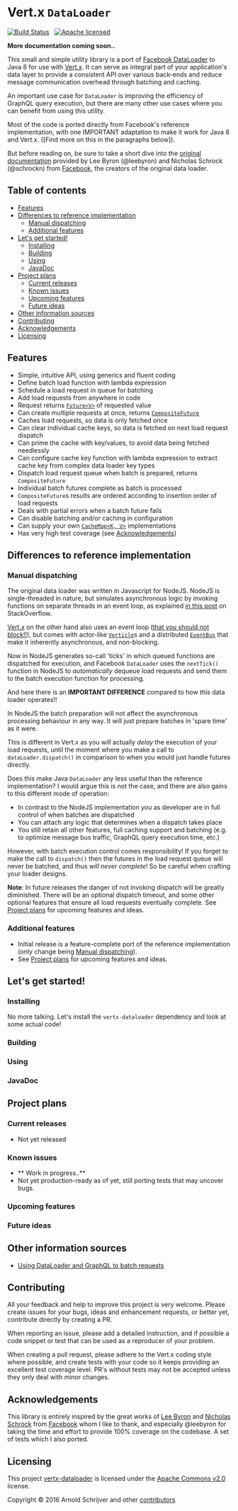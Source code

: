 # Vert.x `DataLoader`

[![Build Status](https://travis-ci.org/engagingspaces/vertx-dataloader.svg?branch=master)](https://travis-ci.org/engagingspaces/vertx-dataloader/)&nbsp;&nbsp;
[![Apache licensed](https://img.shields.io/hexpm/l/plug.svg?maxAge=2592000)](https://github.com/engagingspaces/vertx-dataloader/blob/master/LICENSE)&nbsp;&nbsp;

**More documentation coming soon..**

This small and simple utility library is a port of [Facebook DataLoader](https://github.com/facebook/dataloader)
to Java 8 for use with [Vert.x](http://vertx.io). It can serve as integral part of your application's data layer to provide a
consistent API over various back-ends and reduce message communication overhead through batching and caching.

An important use case for `DataLoader` is improving the efficiency of GraphQL query execution, but there are
many other use cases where you can benefit from using this utility.

Most of the code is ported directly from Facebook's reference implementation, with one IMPORTANT adaptation to make
it work for Java 8 and Vert.x. ([Find more on this in the paragraphs below]).

But before reading on, be sure to take a short dive into the
[original documentation](https://github.com/facebook/dataloader/blob/master/README.md) provided by Lee Byron (@leebyron)
and Nicholas Schrock (@schrockn) from [Facebook](https://www.facebook.com/), the creators of the original data loader.

## Table of contents

- [Features](#features)
- [Differences to reference implementation](#differences-to-reference-implementation)
  - [Manual dispatching](#manual-dispatching)
  - [Additional features](#additional-features)
- [Let's get started!](#lets-get-started)
  - [Installing](#installing)
  - [Building](#building)
  - [Using](#using)
  - [JavaDoc](#javadoc)
- [Project plans](#project-plans)
  - [Current releases](#current-releases)
  - [Known issues](#known-issues)
  - [Upcoming features](#upcoming-features)
  - [Future ideas](#future-ideas)
- [Other information sources](#other-information-sources)
- [Contributing](#contributing)
- [Acknowledgements](#acknowledgements)
- [Licensing](#licensing)

## Features

- Simple, intuitive API, using generics and fluent coding
- Define batch load function with lambda expression
- Schedule a load request in queue for batching
- Add load requests from anywhere in code
- Request returns [`Future<V>`](http://vertx.io/docs/apidocs/io/vertx/core/Future.html) of requested value
- Can create multiple requests at once, returns [`CompositeFuture`](http://vertx.io/docs/apidocs/io/vertx/core/CompositeFuture.html)
- Caches load requests, so data is only fetched once
- Can clear individual cache keys, so data is fetched on next load request dispatch
- Can prime the cache with key/values, to avoid data being fetched needlessly
- Can configure cache key function with lambda expression to extract cache key from complex data loader key types
- Dispatch load request queue when batch is prepared, returns `CompositeFuture`
- Individual batch futures complete as batch is processed
- `CompositeFuture`s results are ordered according to insertion order of load requests
- Deals with partial errors when a batch future fails
- Can disable batching and/or caching in configuration
- Can supply your own [`CacheMap<K, V>`](https://github.com/engagingspaces/vertx-dataloader/blob/master/src/main/java/io/engagingspaces/vertx/dataloader/CacheMap.java) implementations
- Has very high test coverage (see [Acknowledgements](#acknowlegdements))

## Differences to reference implementation

### Manual dispatching

The original data loader was written in Javascript for NodeJS. NodeJS is single-threaded in nature, but simulates
asynchronous logic by invoking functions on separate threads in an event loop, as explained
[in this post](http://stackoverflow.com/a/19823583/3455094) on StackOverflow.

[Vert.x](http://vertx.io) on the other hand also uses an event loop ([that you should not block!!](http://vertx.io/docs/vertx-core/java/#golden_rule)), but comes
with actor-like [`Verticle`](http://vertx.io/docs/vertx-core/java/#_verticles)s and a
distributed [`EventBus`](http://vertx.io/docs/vertx-core/java/#event_bus) that make it inherently asynchronous, and non-blocking.

Now in NodeJS generates so-call 'ticks' in which queued functions are dispatched for execution, and Facebook `DataLoader` uses
the `nextTick()` function in NodeJS to _automatically_ dequeue load requests and send them to the batch execution function for processing.

And here there is an **IMPORTANT DIFFERENCE** compared to how _this_ data loader operates!!

In NodeJS the batch preparation will not affect the asynchronous processing behaviour in any way. It will just prepare
batches in 'spare time' as it were.

This is different in Vert.x as you will actually _delay_ the execution of your load requests, until the moment where you make a call
to `dataLoader.dispatch()` in comparison to when you would just handle futures directly.

Does this make Java `DataLoader` any less useful than the reference implementation? I would argue this is not the case,
and there are also gains to this different mode of operation:

- In contrast to the NodeJS implementation _you_ as developer are in full control of when batches are dispatched
- You can attach any logic that determines when a dispatch takes place
- You still retain all other features, full caching support and batching (e.g. to optimize message bus traffic, GraphQL query execution time, etc.)

However, with batch execution control comes responsibility! If you forget to make the call to `dispatch()` then the futures
in the load request queue will never be batched, and thus _will never complete_! So be careful when crafting your loader designs.

**Note**: In future releases the danger of not invoking dispatch will be greatly diminished. There will be an optional dispatch timeout,
and some other optional features that ensure all load requests eventually complete. See [Project plans](#project-plans) for upcoming features and ideas.

### Additional features

- Initial release is a feature-complete port of the reference implementation (only change being [Manual dispatching](#manual-dispatching)).
- See [Project plans](#project-plans) for upcoming features and ideas.

## Let's get started!

### Installing

No more talking. Let's install the `vertx-dataloader` dependency and look at some actual code!

### Building

### Using

### JavaDoc

## Project plans

### Current releases

- Not yet released

### Known issues

- ** Work in progress..**
- Not yet production-ready as of yet, still porting tests that may uncover bugs.

### Upcoming features

### Future ideas

## Other information sources

- [Using DataLoader and GraphQL to batch requests](http://gajus.com/blog/9/using-dataloader-to-batch-requests)

## Contributing

All your feedback and help to improve this project is very welcome. Please create issues for your bugs, ideas and
enhancement requests, or better yet, contribute directly by creating a PR.

When reporting an issue, please add a detailed instruction, and if possible a code snippet or test that can be used
as a reproducer of your problem.

When creating a pull request, please adhere to the Vert.x coding style where possible, and create tests with your
code so it keeps providing an excellent test coverage level. PR's without tests may not be accepted unless they only
deal with minor changes.

## Acknowledgements

This library is entirely inspired by the great works of [Lee Byron](https://github.com/leebyron) and
[Nicholas Schrock](https://github.com/schrockn) from [Facebook](https://www.facebook.com/) whom I like to thank, and
especially @leebyron for taking the time and effort to provide 100% coverage on the codebase. A set of tests which
I also ported.

## Licensing

This project [vertx-dataloader](https://github.com/engagingspaces/vertx-dataloader) is licensed under the
[Apache Commons v2.0](https://github.com/engagingspaces/vertx-dataloader/LICENSE) license.

Copyright &copy; 2016 Arnold Schrijver and other
[contributors](https://github.com/engagingspaces/vertx-dataloader/graphs/contributors)